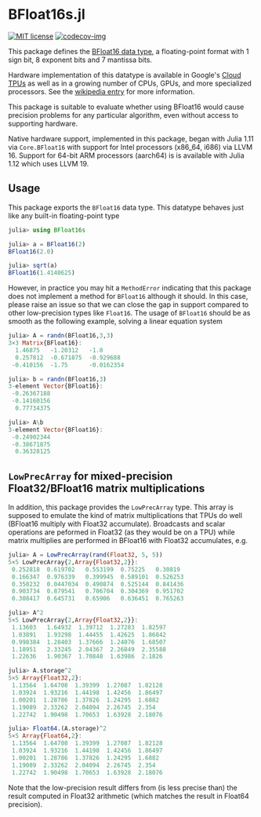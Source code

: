 # BFloat16s.jl
[![MIT license](http://img.shields.io/badge/license-MIT-brightgreen.svg)](http://opensource.org/licenses/MIT)
[![codecov-img]][codecov-url]

[codecov-img]: https://codecov.io/gh/JuliaMath/BFloat16s.jl/branch/master/graph/badge.svg
[codecov-url]: https://codecov.io/gh/JuliaMath/BFloat16s.jl

This package defines the [BFloat16 data type](https://en.wikipedia.org/wiki/Bfloat16_floating-point_format),
a floating-point format with 1 sign bit, 8 exponent bits and 7 mantissa bits.

Hardware implementation of this datatype is available in Google's
[Cloud TPUs](https://en.wikipedia.org/wiki/Tensor_processing_unit) as well as
in a growing number of CPUs, GPUs, and more specialized processors. See the
[wikipedia entry](https://en.wikipedia.org/wiki/Bfloat16_floating-point_format)
for more information.

This package is suitable to evaluate whether using BFloat16 would cause
precision problems for any particular algorithm, even without access to supporting
hardware.

Native hardware support, implemented in this package, began with Julia 1.11 via `Core.BFloat16` with support for Intel processors (x86_64, i686) via LLVM 16. Support for 64-bit ARM processors (aarch64) is is available with Julia 1.12 which uses LLVM 19. 
## Usage

This package exports the `BFloat16` data type. This datatype behaves
just like any built-in floating-point type

```julia
julia> using BFloat16s

julia> a = BFloat16(2)
BFloat16(2.0)

julia> sqrt(a)
BFloat16(1.4140625)
```

However, in practice you may hit a `MethodError` indicating that this package does not implement
a method for `BFloat16` although it should. In this case, please raise an issue so that we can
close the gap in support compared to other low-precision types like `Float16`. The usage
of `BFloat16` should be as smooth as the following example, solving a linear equation system

```julia
julia> A = randn(BFloat16,3,3)
3×3 Matrix{BFloat16}:
  1.46875   -1.20312   -1.0
  0.257812  -0.671875  -0.929688
 -0.410156  -1.75      -0.0162354

julia> b = randn(BFloat16,3)
3-element Vector{BFloat16}:
 -0.26367188
 -0.14160156
  0.77734375

julia> A\b
3-element Vector{BFloat16}:
 -0.24902344
 -0.38671875
  0.36328125
```

## `LowPrecArray` for mixed-precision Float32/BFloat16 matrix multiplications

In addition, this package provides the `LowPrecArray` type.
This array is supposed to emulate the kind
of matrix multiplications that TPUs do well (BFloat16 multiply with Float32
accumulate). Broadcasts and scalar operations are peformed in Float32 (as
they would be on a TPU) while matrix multiplies are performed in BFloat16 with
Float32 accumulates, e.g.

```julia
julia> A = LowPrecArray(rand(Float32, 5, 5))
5×5 LowPrecArray{2,Array{Float32,2}}:
 0.252818  0.619702   0.553199  0.75225   0.30819
 0.166347  0.976339   0.399945  0.589101  0.526253
 0.350232  0.0447034  0.490874  0.525144  0.841436
 0.903734  0.879541   0.706704  0.304369  0.951702
 0.308417  0.645731   0.65906   0.636451  0.765263

julia> A^2
5×5 LowPrecArray{2,Array{Float32,2}}:
 1.13603   1.64932  1.39712  1.27283  1.82597
 1.03891   1.93298  1.44455  1.42625  1.86842
 0.998384  1.28403  1.37666  1.24076  1.68507
 1.18951   2.33245  2.04367  2.26849  2.35588
 1.22636   1.90367  1.70848  1.63986  2.1826

julia> A.storage^2
5×5 Array{Float32,2}:
 1.13564  1.64708  1.39399  1.27087  1.82128
 1.03924  1.93216  1.44198  1.42456  1.86497
 1.00201  1.28786  1.37826  1.24295  1.6882
 1.19089  2.33262  2.04094  2.26745  2.354
 1.22742  1.90498  1.70653  1.63928  2.18076

julia> Float64.(A.storage)^2
5×5 Array{Float64,2}:
 1.13564  1.64708  1.39399  1.27087  1.82128
 1.03924  1.93216  1.44198  1.42456  1.86497
 1.00201  1.28786  1.37826  1.24295  1.6882
 1.19089  2.33262  2.04094  2.26745  2.354
 1.22742  1.90498  1.70653  1.63928  2.18076
```

Note that the low-precision result differs from (is less precise than) the
result computed in Float32 arithmetic (which matches the result in Float64
precision).

